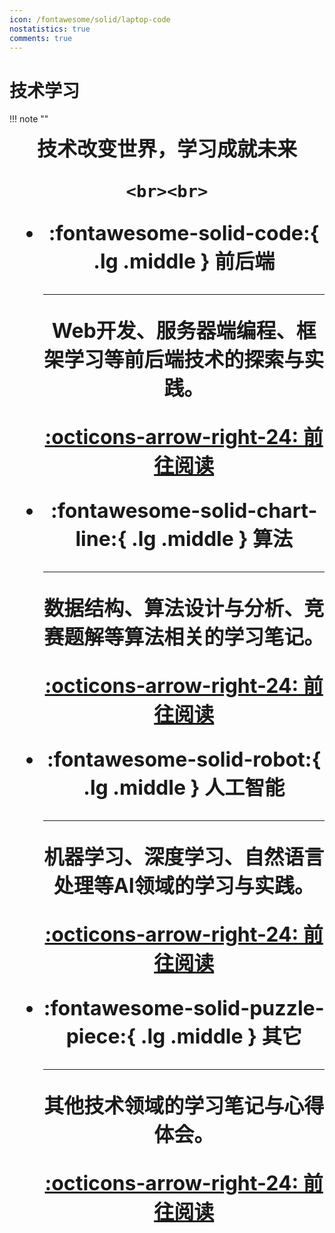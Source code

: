 ```yaml
---
icon: /fontawesome/solid/laptop-code
nostatistics: true
comments: true
---
```

# 技术学习 

!!! note ""
    <div align="center" style="font-size:32px;font-weight:bold">
        技术改变世界，学习成就未来

    <br><br>

<div class="grid cards" markdown>

-   :fontawesome-solid-code:{ .lg .middle } __前后端__

    ---

    Web开发、服务器端编程、框架学习等前后端技术的探索与实践。

    [:octicons-arrow-right-24: 前往阅读](前后端/)

-   :fontawesome-solid-chart-line:{ .lg .middle } __算法__

    ---

    数据结构、算法设计与分析、竞赛题解等算法相关的学习笔记。

    [:octicons-arrow-right-24: 前往阅读](算法/)

-   :fontawesome-solid-robot:{ .lg .middle } __人工智能__

    ---

    机器学习、深度学习、自然语言处理等AI领域的学习与实践。

    [:octicons-arrow-right-24: 前往阅读](人工智能/)

-   :fontawesome-solid-puzzle-piece:{ .lg .middle } __其它__

    ---

    其他技术领域的学习笔记与心得体会。

    [:octicons-arrow-right-24: 前往阅读](其它/)

</div>